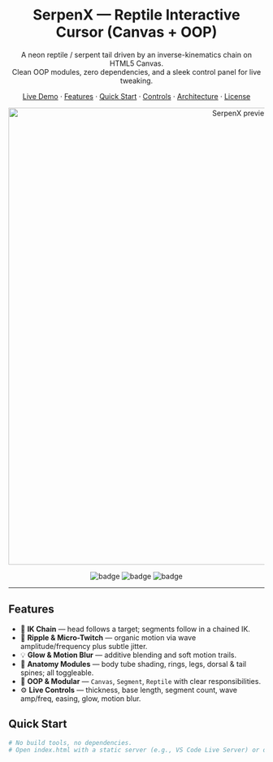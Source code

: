 <h1 align="center">SerpenX — Reptile Interactive Cursor (Canvas + OOP)</h1>

<p align="center">
  A neon reptile / serpent tail driven by an inverse-kinematics chain on HTML5 Canvas.<br/>
  Clean OOP modules, zero dependencies, and a sleek control panel for live tweaking.
</p>

<p align="center">
  <a href="https://ahuaiqom.github.io/SerpenX">Live Demo</a> ·
  <a href="#features">Features</a> ·
  <a href="#quick-start">Quick Start</a> ·
  <a href="#controls">Controls</a> ·
  <a href="#architecture">Architecture</a> ·
  <a href="#license">License</a>
</p>

<p align="center">
  <!-- Optional banner (place a 1280x640 image at /og.png) -->
  <img alt="SerpenX preview" src="og.png" width="900">
</p>

<p align="center">
  <img alt="badge" src="https://img.shields.io/badge/HTML5-Canvas-orange">
  <img alt="badge" src="https://img.shields.io/badge/Dependencies-0-brightgreen">
  <img alt="badge" src="https://img.shields.io/badge/License-MIT-blue">
</p>

---

## Features
- 🧠 **IK Chain** — head follows a target; segments follow in a chained IK.
- 🌊 **Ripple & Micro-Twitch** — organic motion via wave amplitude/frequency plus subtle jitter.
- 💡 **Glow & Motion Blur** — additive blending and soft motion trails.
- 🦴 **Anatomy Modules** — body tube shading, rings, legs, dorsal & tail spines; all toggleable.
- 🧩 **OOP & Modular** — `Canvas`, `Segment`, `Reptile` with clear responsibilities.
- ⚙️ **Live Controls** — thickness, base length, segment count, wave amp/freq, easing, glow, motion blur.

## Quick Start
```bash
# No build tools, no dependencies.
# Open index.html with a static server (e.g., VS Code Live Server) or double-click it.
